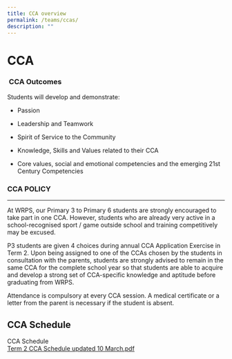 ```yaml
---
title: CCA overview
permalink: /teams/ccas/
description: ""
---
```

CCA
===
###  CCA Outcomes

Students will develop and demonstrate:

*   Passion
    
*   Leadership and Teamwork
    
*   Spirit of Service to the Community
    
*   Knowledge, Skills and Values related to their CCA
    
*   Core values, social and emotional competencies and the emerging 21st Century Competencies



### CCA POLICY
----------
At WRPS, our Primary 3 to Primary 6 students are strongly encouraged to take part in one CCA. However, students who are already very active in a school-recognised sport / game outside school and training competitively may be excused. 

  

P3 students are given 4 choices during annual CCA Application Exercise in Term 2. Upon being assigned to one of the CCAs chosen by the students in consultation with the parents, students are strongly advised to remain in the same CCA for the complete school year so that students are able to acquire and develop a strong set of CCA-specific knowledge and aptitude before graduating from WRPS.

  

Attendance is compulsory at every CCA session. A medical certificate or a letter from the parent is necessary if the student is absent.


  



CCA Schedule
------------



  

CCA Schedule   
[Term 2 CCA Schedule updated 10 March.pdf](/files/term%202%20cca%20schedule%20updated%2010%20march.pdf)